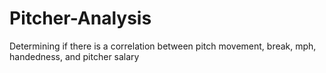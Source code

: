 # Pitcher-Analysis
Determining if there is a correlation between pitch movement, break, mph, handedness, and pitcher salary
